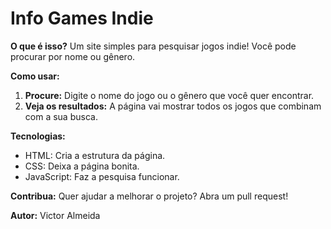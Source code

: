 # Info Games Indie

**O que é isso?**
Um site simples para pesquisar jogos indie! Você pode procurar por nome ou gênero.

**Como usar:**
1. **Procure:** Digite o nome do jogo ou o gênero que você quer encontrar.
2. **Veja os resultados:** A página vai mostrar todos os jogos que combinam com a sua busca.

**Tecnologias:**
* HTML: Cria a estrutura da página.
* CSS: Deixa a página bonita.
* JavaScript: Faz a pesquisa funcionar.

**Contribua:**
Quer ajudar a melhorar o projeto? Abra um pull request!

**Autor:**
Victor Almeida
